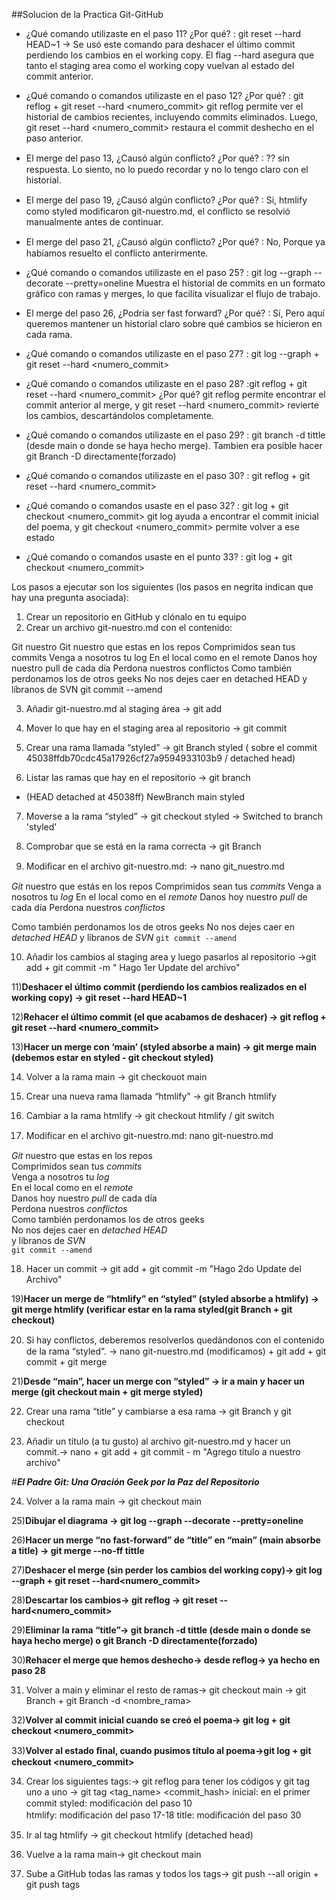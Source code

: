 ##Solucion de la Practica Git-GitHub

- ¿Qué comando utilizaste en el paso 11? ¿Por qué? : git reset --hard HEAD~1 ->
Se usó este comando para deshacer el último commit perdiendo los cambios en el working copy.
El flag --hard asegura que tanto el staging area como el working copy vuelvan al estado del commit anterior.

- ¿Qué comando o comandos utilizaste en el paso 12? ¿Por qué? : git reflog + git reset --hard <numero_commit>
git reflog permite ver el historial de cambios recientes, incluyendo commits eliminados.
Luego, git reset --hard <numero_commit> restaura el commit deshecho en el paso anterior.

- El merge del paso 13, ¿Causó algún conﬂicto? ¿Por qué? : ?? sin respuesta.
Lo siento, no lo puedo recordar y no lo tengo claro con el historial.

- El merge del paso 19, ¿Causó algún conﬂicto? ¿Por qué? :
Si, htmlify como styled modificaron git-nuestro.md, el conflicto se resolvió manualmente antes de continuar.

- El merge del paso 21, ¿Causó algún conﬂicto? ¿Por qué? : No, Porque ya habiamos resuelto el conflicto anterirmente.

- ¿Qué comando o comandos utilizaste en el paso 25? : git log --graph --decorate --pretty=oneline
Muestra el historial de commits en un formato gráfico con ramas y merges, lo que facilita visualizar el flujo de trabajo.

- El merge del paso 26, ¿Podría ser fast forward? ¿Por qué? : Sí,
Pero aquí queremos mantener un historial claro sobre qué cambios se hicieron en cada rama.

- ¿Qué comando o comandos utilizaste en el paso 27? : git log --graph + git reset --hard <numero_commit>

- ¿Qué comando o comandos utilizaste en el paso 28? :git reflog + git reset --hard <numero_commit>
¿Por qué? git reflog permite encontrar el commit anterior al merge,
y git reset --hard <numero_commit> revierte los cambios, descartándolos completamente.

- ¿Qué comando o comandos utilizaste en el paso 29? : git branch -d tittle (desde main o donde se haya hecho merge).
Tambien era posible hacer git Branch -D directamente(forzado)

- ¿Qué comando o comandos utilizaste en el paso 30? : git reflog + git reset --hard <numero_commit>

- ¿Qué comando o comandos usaste en el paso 32? : git log + git checkout <numero_commit>
git log ayuda a encontrar el commit inicial del poema, y git checkout <numero_commit> permite volver a ese estado

- ¿Qué comando o comandos usaste en el punto 33? :
git log + git checkout <numero_commit>

Los pasos a ejecutar son los siguientes (los pasos en negrita indican que hay una pregunta
asociada):
1) Crear un repositorio en GitHub y clónalo en tu equipo
2) Crear un archivo git-nuestro.md con el contenido:

Git nuestro
Git nuestro que estas en los repos
Comprimidos sean tus commits
Venga a nosotros tu log
En el local como en el remote
Danos hoy nuestro pull de cada día
Perdona nuestros conflictos
Como también perdonamos los de otros geeks
No nos dejes caer en detached HEAD
y líbranos de SVN
git commit --amend

3) Añadir git-nuestro.md al staging área -> git add

4) Mover lo que hay en el staging area al repositorio -> git commit

5) Crear una rama llamada “styled” -> git Branch styled ( sobre el commit 45038ffdb70cdc45a17926cf27a9594933103b9 / detached head)

6) Listar las ramas que hay en el repositorio -> git branch
* (HEAD detached at 45038ff)
  NewBranch
  main
  styled

7) Moverse a la rama “styled” -> git checkout styled -> Switched to branch 'styled'

8) Comprobar que se está en la rama correcta -> git Branch

9) Modiﬁcar en el archivo git-nuestro.md: -> nano git_nuestro.md

*Git* nuestro que estás en los repos
Comprimidos sean tus *commits*
Venga a nosotros tu *log*
En el local como en el *remote*
Danos hoy nuestro *pull* de cada día
Perdona nuestros *conflictos*

Como también perdonamos los de otros geeks
No nos dejes caer en *detached HEAD*
y líbranos de *SVN*
`git commit --amend`

10) Añadir los cambios al staging area y luego pasarlos al repositorio ->git add + git commit -m " Hago 1er Update del archivo"

11)**Deshacer el último commit (perdiendo los cambios realizados en el working copy) -> git reset --hard HEAD~1**

12)**Rehacer el último commit (el que acabamos de deshacer) -> git reflog + git reset --hard <numero_commit>**

13)**Hacer un merge con ‘main’ (styled absorbe a main) -> git merge main (debemos estar en styled - git checkout styled)**

14) Volver a la rama main -> git checkouot main

15) Crear una nueva rama llamada “htmlify” -> git Branch htmlify

16) Cambiar a la rama htmlify -> git checkout htmlify / git switch

17) Modiﬁcar en el archivo git-nuestro.md: nano git-nuestro.md 

<p><em>Git</em> nuestro que estas en los repos<br />
Comprimidos sean tus <em>commits</em><br />
Venga a nosotros tu <em>log</em><br />
En el local como en el <em>remote</em><br />
Danos hoy nuestro <em>pull</em> de cada día<br />
Perdona nuestros <em>conflictos</em><br />
Como también perdonamos los de otros geeks<br />
No nos dejes caer en <em>detached HEAD</em><br />
y líbranos de <em>SVN</em><br />
<code>git commit --amend</code></p>

18) Hacer un commit -> git add + git commit -m "Hago 2do Update del Archivo"

19)**Hacer un merge de “htmlify” en “styled” (styled absorbe a htmlify) -> git merge htmlify (verificar estar en la rama styled(git Branch + git checkout)**

20) Si hay conﬂictos, deberemos resolverlos quedándonos con el contenido de la rama “styled”. -> nano git-nuestro.md (modificamos) + git add + git commit + git merge

21)**Desde “main”, hacer un merge con “styled” -> ir a main y hacer un merge (git checkout main + git merge styled)**
 
22) Crear una rama “title” y cambiarse a esa rama -> git Branch y git checkout

23) Añadir un título (a tu gusto) al archivo git-nuestro.md y hacer un commit.-> nano + git add + git commit - m "Agrego titulo a nuestro archivo"

#***El Padre Git: Una Oración Geek por la Paz del Repositorio***

24) Volver a la rama main -> git checkout main

25)**Dibujar el diagrama -> git log --graph --decorate --pretty=oneline**

26)**Hacer un merge “no fast-forward” de “title” en “main” (main absorbe a title) -> git merge --no-ff tittle**

27)**Deshacer el merge (sin perder los cambios del working copy)-> git log --graph + git reset --hard<numero_commit>**

28)**Descartar los cambios-> git reflog -> git reset --hard<numero_commit>**

29)**Eliminar la rama “title”-> git branch -d tittle (desde main o donde se haya hecho merge) o git Branch -D directamente(forzado)**

30)**Rehacer el merge que hemos deshecho-> desde reflog-> ya hecho en paso 28**

31) Volver a main y eliminar el resto de ramas-> git checkout main -> git Branch + git Branch -d <nombre_rama>

32)**Volver al commit inicial cuando se creó el poema-> git log + git checkout <numero_commit>**

33)**Volver al estado ﬁnal, cuando pusimos título al poema->git log + git checkout <numero_commit>**

34) Crear los siguientes tags:-> git reflog para tener los códigos y git tag uno a uno -> git tag <tag_name> <commit_hash> 
inicial: en el primer commit 
styled: modiﬁcación del paso 10  
htmlify: modiﬁcación del paso 17-18
title: modiﬁcación del paso 30

35) Ir al tag htmlify -> git checkout htmlify (detached head)

36) Vuelve a la rama main-> git checkout main
 
37) Sube a GitHub todas las ramas y todos los tags-> git push --all origin + git push tags

